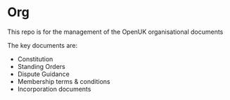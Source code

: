 # Org

This repo is for the management of the OpenUK organisational documents

The key documents are:
- Constitution
- Standing Orders
- Dispute Guidance
- Membership terms & conditions
- Incorporation documents
